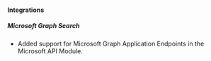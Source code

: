 
#### Integrations

##### Microsoft Graph Search

- Added support for Microsoft Graph Application Endpoints in the Microsoft API Module.